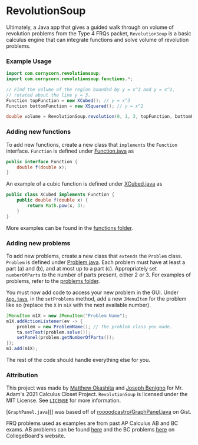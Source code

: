# RevolutionSoup
Ultimately, a Java app that gives a guided walk through on volume of revolution problems
from the Type 4 FRQs packet, `RevolutionSoup` is a basic calculus engine that can integrate functions and solve
volume of revolution problems.

### Example Usage
```java
import com.cornycorn.revolutionsoup;
import com.cornycorn.revolutionsoup.functions.*;

// Find the volume of the region bounded by y = x^3 and y = x^2, 
// rotated about the line y = 3.
Function topFunction = new XCubed(); // y = x^3
Function bottomFunction = new XSquared(); // y = x^2

double volume = RevolutionSoup.revolution(0, 1, 3, topFunction, bottomFunction);
```

### Adding new functions
To add new functions, create a new class that `implements` the `Function` interface. `Function` is defined under 
[Function.java][function] as
```java
public interface Function {
    double f(double x);
}
```
An example of a cubic function is defined under [XCubed.java][cubed] as

```java
public class XCubed implements Function {
    public double f(double x) {
        return Math.pow(x, 3);
    }
}
```

More examples can be found in the [functions folder][functions].

### Adding new problems
To add new problems, create a new class that `extends` the `Problem` class. `Problem` is defined under 
[Problem.java][problem]. Each problem must have at least a part (a) and (b), and at most up to a part (c). Appropriately
set `numberOfParts` to the number of parts present, either 2 or 3. For examples of problems, refer to the
[problems folder][problems].

You must now add code to access your new problem in the GUI. Under [`App.java`][app], in the `setProblems` method, add a
new `JMenuItem` for the problem like so (replace the `X` in `m1X` with the next available number).
```java
JMenuItem m1X = new JMenuItem("Problem Name");
m1X.addActionListener(ev -> {
    problem = new ProblemName(); // The problem class you made.
    ta.setText(problem.solve());
    setPanel(problem.getNumberOfParts());
});
m1.add(m1X);
```

The rest of the code should handle everything else for you.

### Attribution
This project was made by [Matthew Okashita][soupyzinc] and [Joseph Benigno][jojongx] for Mr. Adam's 2021 Calculus Closet
Project. `RevolutionSoup` is licensed under the MIT License. See [`LICENSE`][license] for more information. 

[`GraphPanel.java`][] was based off of [roooodcastro/GraphPanel.java][roooodcastro] on Gist.

FRQ problems used as examples are from past AP Calculus AB and BC exams. AB problems can be found [here][ab] and the BC 
problems [here][bc] on CollegeBoard's website.

[function]: https://github.com/SoupyzInc/RevolutionSoup/blob/main/src/main/java/Function.java
[functions]: https://github.com/SoupyzInc/RevolutionSoup/tree/main/src/main/java/com/cornycorn/revolutionsoup/functions
[cubed]: https://github.com/SoupyzInc/RevolutionSoup/blob/main/src/main/java/XCubed.java
[problem]: https://github.com/SoupyzInc/RevolutionSoup/blob/main/src/main/java/com/cornycorn/revolutionsoup/problems/Problem.java
[problems]: https://github.com/SoupyzInc/RevolutionSoup/tree/main/src/main/java/com/cornycorn/revolutionsoup/problems
[app]: https://github.com/SoupyzInc/RevolutionSoup/blob/main/src/main/java/com/cornycorn/revolutionsoup/App.java

[soupyzinc]: https://github.com/SoupyzInc
[jojongx]: https://github.com/jojongx
[license]: https://github.com/SoupyzInc/RevolutionSoup/blob/main/LICENSE

[roooodcastro]: https://gist.github.com/roooodcastro/6325153

[ab]: https://apcentral.collegeboard.org/courses/ap-calculus-ab/exam/past-exam-questions
[bc]: https://apcentral.collegeboard.org/courses/ap-calculus-bc/exam/past-exam-questions 
